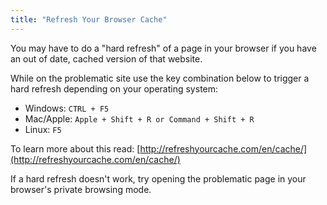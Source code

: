 ```yaml
---
title: "Refresh Your Browser Cache"
---
```


You may have to do a "hard refresh" of a page in your browser if you have an out of date, cached version of that website.

While on the problematic site use the key combination below to trigger a hard refresh depending on your operating system:

*   Windows: `CTRL + F5`
*   Mac/Apple: `Apple + Shift + R or Command + Shift + R`
*   Linux: `F5`

To learn more about this read: [http://refreshyourcache.com/en/cache/](http://refreshyourcache.com/en/cache/)

If a hard refresh doesn't work, try opening the problematic page in your browser's private browsing mode.

